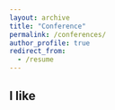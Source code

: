 ```yaml
---
layout: archive
title: "Conference"
permalink: /conferences/
author_profile: true
redirect_from:
  - /resume
---
```


## I like
